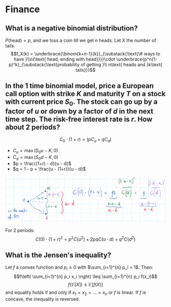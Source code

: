 # Finance

## What is a negative binomial distribution?

<!-- notecardId: 1743806008203 -->

$P(\text{head}) = p$, and we toss a coin till we get $n$ heads. Let $X$ the number of tails.
$$f_X(k) = \underbrace{\binom{k+n-1}{k}}_{\substack{\text{\# ways to have }\\n{\text{ head, ending with head}}}}\cdot \underbrace{p^n(1-p)^k}_{\substack{\text{probability of getting }\\ n\text{ heads and }k\text{ tails}}}$$

## In the 1 time binomial model, price a European call option with strike $K$ and maturity $T$ on a stock with current price $S_0$. The stock can go up by a factor of $u$ or down by a factor of $d$ in the next time step. The risk-free interest rate is $r$. How about 2 periods?

$$C_0 \cdot (1+r) =  \left( p C_u + q C_d \right)$$

- $C_u = \max(S_0 u - K, 0)$
- $C_d = \max(S_0 d - K, 0)$
- $p = \frac{(1+r) - d}{u - d}$
- $q = 1 - p = \frac{u - (1+r)}{u - d}$

![binomial european graph](binomial_european_graph.png)

For 2 periods:
$$C\left( 0 \right)\cdot{{\left( 1+r \right)}^{2}}={{p}^{2}}C\left( {{u}^{2}} \right)+2pqC\left( u\cdot d \right)+{{q}^{2}}C\left( {{d}^{2}} \right)$$

## What is the Jensen's inequality?

<!-- notecardId: 1743806008208 -->

Let $f$ a convex function and $p_i \geq 0$ with $\sum_{i=1}^{n} p_i = 1$. Then:
$$f\left( \sum_{i=1}^{n} p_i x_i \right) 
\leq 
\sum_{i=1}^{n} p_i f(x_i)$$
$$f\left( \mathbb{E}[X] \right) \leq \mathbb{E}[f(X)]$$
and equality holds if and only if $x_1 = x_2 = \ldots = x_n$ or $f$ is linear. If $f$ is concave, the inequality is reversed.
